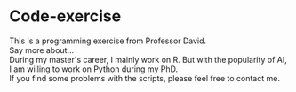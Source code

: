 # Code-exercise
This is a programming exercise from Professor David.
<br>
Say more about...<br>
During my master's career, I mainly work on R. But with the popularity of AI, I am willing to work on Python during my PhD.
<br>
If you find some problems with the scripts, please feel free to contact me.
